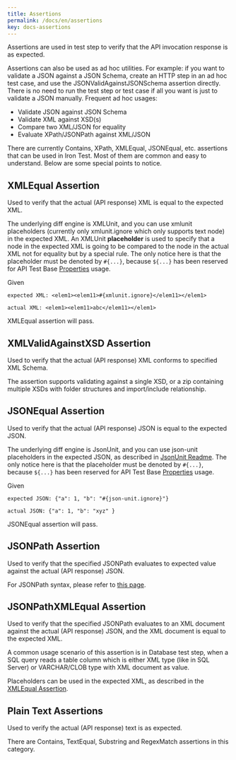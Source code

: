 ```yaml
---
title: Assertions
permalink: /docs/en/assertions
key: docs-assertions
---
```

Assertions are used in test step to verify that the API invocation response is as expected.

Assertions can also be used as ad hoc utilities. For example: if you want to validate a JSON against a JSON Schema, create an HTTP step in an ad hoc test case, and use the JSONValidAgainstJSONSchema assertion directly. There is no need to run the test step or test case if all you want is just to validate a JSON manually. Frequent ad hoc usages:
* Validate JSON against JSON Schema
* Validate XML against XSD(s)
* Compare two XML/JSON for equality
* Evaluate XPath/JSONPath against XML/JSON

There are currently Contains, XPath, XMLEqual, JSONEqual, etc. assertions that can be used in Iron Test. Most of them are common and easy to understand. Below are some special points to notice.

## XMLEqual Assertion
Used to verify that the actual (API response) XML is equal to the expected XML. 

The underlying diff engine is XMLUnit, and you can use xmlunit placeholders (currently only xmlunit.ignore which only supports text node) in the expected XML. An XMLUnit **placeholder** is used to specify that a node in the expected XML is going to be compared to the node in the actual XML not for equality but by a special rule. The only notice here is that the placeholder must be denoted by `#{...}`, because `${...}` has been reserved for API Test Base [Properties](/docs/en/properties) usage.

Given

    expected XML: <elem1><elem11>#{xmlunit.ignore}</elem11></elem1>

    actual XML: <elem1><elem11>abc</elem11></elem1>

XMLEqual assertion will pass.

## XMLValidAgainstXSD Assertion
Used to verify that the actual (API response) XML conforms to specified XML Schema.

The assertion supports validating against a single XSD, or a zip containing multiple XSDs with folder structures and import/include relationship.

## JSONEqual Assertion
Used to verify that the actual (API response) JSON is equal to the expected JSON. 

The underlying diff engine is JsonUnit, and you can use json-unit placeholders in the expected JSON, as described in [JsonUnit Readme](https://github.com/lukas-krecan/JsonUnit). The only notice here is that the placeholder must be denoted by `#{...}`, because `${...}` has been reserved for API Test Base [Properties](/docs/en/properties) usage.

Given

    expected JSON: {"a": 1, "b": "#{json-unit.ignore}"}
    
    actual JSON: {"a": 1, "b": "xyz" }

JSONEqual assertion will pass.

## JSONPath Assertion
Used to verify that the specified JSONPath evaluates to expected value against the actual (API response) JSON. 

For JSONPath syntax, please refer to [this page](https://github.com/jayway/JsonPath).

## JSONPathXMLEqual Assertion
Used to verify that the specified JSONPath evaluates to an XML document against the actual (API response) JSON, and the XML document is equal to the expected XML.

A common usage scenario of this assertion is in Database test step, when a SQL query reads a table column which is either XML type (like in SQL Server) or VARCHAR/CLOB type with XML document as value.

Placeholders can be used in the expected XML, as described in the [XMLEqual Assertion](#xmlequal-assertion).

## Plain Text Assertions
Used to verify the actual (API response) text is as expected.

There are Contains, TextEqual, Substring and RegexMatch assertions in this category.